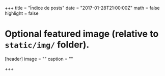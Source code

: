 +++
title = "Índice de posts"
date = "2017-01-28T21:00:00Z"
math = false
highlight = false

# Optional featured image (relative to `static/img/` folder).
[header]
image = ""
caption = ""

+++
